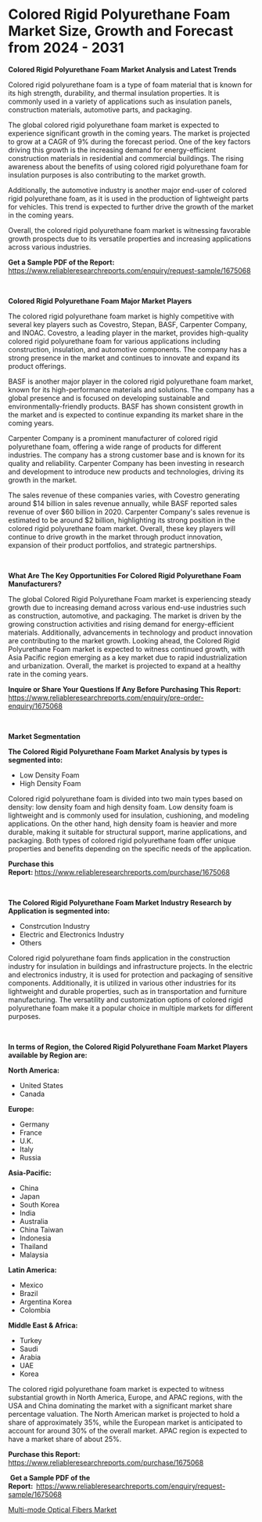 <p><h1>Colored Rigid Polyurethane Foam Market Size, Growth and Forecast from 2024 - 2031</h1></p><p><strong>Colored Rigid Polyurethane Foam Market Analysis and Latest Trends</strong></p>
<p><p>Colored rigid polyurethane foam is a type of foam material that is known for its high strength, durability, and thermal insulation properties. It is commonly used in a variety of applications such as insulation panels, construction materials, automotive parts, and packaging.</p><p>The global colored rigid polyurethane foam market is expected to experience significant growth in the coming years. The market is projected to grow at a CAGR of 9% during the forecast period. One of the key factors driving this growth is the increasing demand for energy-efficient construction materials in residential and commercial buildings. The rising awareness about the benefits of using colored rigid polyurethane foam for insulation purposes is also contributing to the market growth.</p><p>Additionally, the automotive industry is another major end-user of colored rigid polyurethane foam, as it is used in the production of lightweight parts for vehicles. This trend is expected to further drive the growth of the market in the coming years.</p><p>Overall, the colored rigid polyurethane foam market is witnessing favorable growth prospects due to its versatile properties and increasing applications across various industries.</p></p>
<p><strong>Get a Sample PDF of the Report:&nbsp;</strong> <a href="https://www.reliableresearchreports.com/enquiry/request-sample/1675068">https://www.reliableresearchreports.com/enquiry/request-sample/1675068</a></p>
<p>&nbsp;</p>
<p><strong>Colored Rigid Polyurethane Foam Major Market Players</strong></p>
<p><p>The colored rigid polyurethane foam market is highly competitive with several key players such as Covestro, Stepan, BASF, Carpenter Company, and INOAC. Covestro, a leading player in the market, provides high-quality colored rigid polyurethane foam for various applications including construction, insulation, and automotive components. The company has a strong presence in the market and continues to innovate and expand its product offerings.</p><p>BASF is another major player in the colored rigid polyurethane foam market, known for its high-performance materials and solutions. The company has a global presence and is focused on developing sustainable and environmentally-friendly products. BASF has shown consistent growth in the market and is expected to continue expanding its market share in the coming years.</p><p>Carpenter Company is a prominent manufacturer of colored rigid polyurethane foam, offering a wide range of products for different industries. The company has a strong customer base and is known for its quality and reliability. Carpenter Company has been investing in research and development to introduce new products and technologies, driving its growth in the market.</p><p>The sales revenue of these companies varies, with Covestro generating around $14 billion in sales revenue annually, while BASF reported sales revenue of over $60 billion in 2020. Carpenter Company's sales revenue is estimated to be around $2 billion, highlighting its strong position in the colored rigid polyurethane foam market. Overall, these key players will continue to drive growth in the market through product innovation, expansion of their product portfolios, and strategic partnerships.</p></p>
<p>&nbsp;</p>
<p><strong>What Are The Key Opportunities For Colored Rigid Polyurethane Foam Manufacturers?</strong></p>
<p><p>The global Colored Rigid Polyurethane Foam market is experiencing steady growth due to increasing demand across various end-use industries such as construction, automotive, and packaging. The market is driven by the growing construction activities and rising demand for energy-efficient materials. Additionally, advancements in technology and product innovation are contributing to the market growth. Looking ahead, the Colored Rigid Polyurethane Foam market is expected to witness continued growth, with Asia Pacific region emerging as a key market due to rapid industrialization and urbanization. Overall, the market is projected to expand at a healthy rate in the coming years.</p></p>
<p><strong>Inquire or Share Your Questions If Any Before Purchasing This Report:</strong> <a href="https://www.reliableresearchreports.com/enquiry/pre-order-enquiry/1675068">https://www.reliableresearchreports.com/enquiry/pre-order-enquiry/1675068</a></p>
<p>&nbsp;</p>
<p><strong>Market Segmentation</strong></p>
<p><strong>The Colored Rigid Polyurethane Foam Market Analysis by types is segmented into:</strong></p>
<p><ul><li>Low Density Foam</li><li>High Density Foam</li></ul></p>
<p><p>Colored rigid polyurethane foam is divided into two main types based on density: low density foam and high density foam. Low density foam is lightweight and is commonly used for insulation, cushioning, and modeling applications. On the other hand, high density foam is heavier and more durable, making it suitable for structural support, marine applications, and packaging. Both types of colored rigid polyurethane foam offer unique properties and benefits depending on the specific needs of the application.</p></p>
<p><strong>Purchase this Report:&nbsp;</strong><a href="https://www.reliableresearchreports.com/purchase/1675068">https://www.reliableresearchreports.com/purchase/1675068</a></p>
<p>&nbsp;</p>
<p><strong>The Colored Rigid Polyurethane Foam Market Industry Research by Application is segmented into:</strong></p>
<p><ul><li>Constrcution Industry</li><li>Electric and Electronics Industry</li><li>Others</li></ul></p>
<p><p>Colored rigid polyurethane foam finds application in the construction industry for insulation in buildings and infrastructure projects. In the electric and electronics industry, it is used for protection and packaging of sensitive components. Additionally, it is utilized in various other industries for its lightweight and durable properties, such as in transportation and furniture manufacturing. The versatility and customization options of colored rigid polyurethane foam make it a popular choice in multiple markets for different purposes.</p></p>
<p>&nbsp;</p>
<p><strong>In terms of Region, the Colored Rigid Polyurethane Foam Market Players available by Region are:</strong></p>
<p>
    <p> <strong> North America: </strong>
        <ul>
            <li>United States</li>
            <li>Canada</li>
        </ul>
        </p> 
    <p> <strong> Europe: </strong>
        <ul>
            <li>Germany</li>
            <li>France</li>
            <li>U.K.</li>
            <li>Italy</li>
            <li>Russia</li>
        </ul>
        </p> 
    <p> <strong> Asia-Pacific: </strong>
        <ul>
            <li>China</li>
            <li>Japan</li>
            <li>South Korea</li>
            <li>India</li>
            <li>Australia</li>
            <li>China Taiwan</li>
            <li>Indonesia</li>
            <li>Thailand</li>
            <li>Malaysia</li>
        </ul>
        </p> 
    <p> <strong> Latin America: </strong>
        <ul>
            <li>Mexico</li>
            <li>Brazil</li>
            <li>Argentina Korea</li>
            <li>Colombia</li>
        </ul>
        </p> 
    <p> <strong> Middle East & Africa: </strong>
        <ul>
            <li>Turkey</li>
            <li>Saudi</li>
            <li>Arabia</li>
            <li>UAE</li>
            <li>Korea</li>
        </ul>
    </p>
    </p>
<p><p>The colored rigid polyurethane foam market is expected to witness substantial growth in North America, Europe, and APAC regions, with the USA and China dominating the market with a significant market share percentage valuation. The North American market is projected to hold a share of approximately 35%, while the European market is anticipated to account for around 30% of the overall market. APAC region is expected to have a market share of about 25%.</p></p>
<p><strong>Purchase this Report: </strong><a href="https://www.reliableresearchreports.com/purchase/1675068">https://www.reliableresearchreports.com/purchase/1675068</a></p>
<p>&nbsp;<strong>Get a Sample PDF of the Report:&nbsp;&nbsp;</strong><a href="https://www.reliableresearchreports.com/enquiry/request-sample/1675068">https://www.reliableresearchreports.com/enquiry/request-sample/1675068</a></p>
<p><strong></strong></p>
<p><p><a href="https://github.com/Alonsoolds3wq1d81czn8rbol/Market-Research-Report-List-1/blob/main/multi-mode-optical-fibers-market.md">Multi-mode Optical Fibers Market</a></p></p>